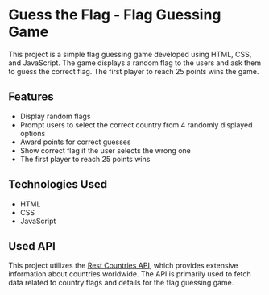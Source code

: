 # Guess the Flag - Flag Guessing Game
This project is a simple flag guessing game developed using HTML, CSS, and JavaScript. The game displays a random flag to the users and ask them to guess the correct flag.
The first player to reach 25 points wins the game.

## Features
- Display random flags
- Prompt users to select the correct country from 4 randomly displayed options
- Award points for correct guesses
- Show correct flag if the user selects the wrong one
- The first player to reach 25 points wins

## Technologies Used
- HTML
- CSS
- JavaScript


## Used API
This project utilizes the [Rest Countries API](https://restcountries.com/), which provides extensive information about countries worldwide. 
The API is primarily used to fetch data related to country flags and details for the flag guessing game.
